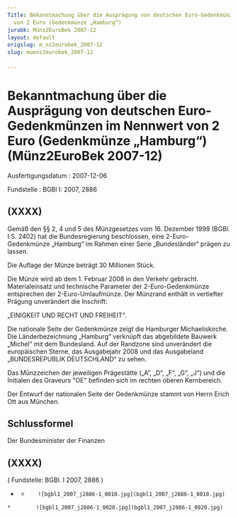 ```yaml
---
Title: Bekanntmachung über die Ausprägung von deutschen Euro-Gedenkmünzen im Nennwert
  von 2 Euro (Gedenkmünze „Hamburg“)
jurabk: Münz2EuroBek 2007-12
layout: default
origslug: m_nz2eurobek_2007-12
slug: muenz2eurobek_2007-12

---
```


# Bekanntmachung über die Ausprägung von deutschen Euro-Gedenkmünzen im Nennwert von 2 Euro (Gedenkmünze „Hamburg“) (Münz2EuroBek 2007-12)

Ausfertigungsdatum
:   2007-12-06

Fundstelle
:   BGBl I: 2007, 2886


## (XXXX)

Gemäß den §§ 2, 4 und 5 des Münzgesetzes vom 16. Dezember 1999 (BGBl. I S. 2402) hat die Bundesregierung beschlossen, eine 2-Euro-Gedenkmünze „Hamburg“ im Rahmen einer Serie „Bundesländer“ prägen zu lassen.

Die Auflage der Münze beträgt 30 Millionen Stück.

Die Münze wird ab dem 1. Februar 2008 in den Verkehr gebracht. Materialeinsatz und technische Parameter der 2-Euro-Gedenkmünze entsprechen der 2-Euro-Umlaufmünze. Der Münzrand enthält in vertiefter Prägung unverändert die Inschrift:

„EINIGKEIT UND RECHT UND FREIHEIT“.

Die nationale Seite der Gedenkmünze zeigt die Hamburger Michaeliskirche. Die Länderbezeichnung „Hamburg“ verknüpft das abgebildete Bauwerk „Michel“ mit dem Bundesland. Auf der Randzone sind unverändert die europäischen Sterne, das Ausgabejahr 2008 und das Ausgabeland „BUNDESREPUBLIK DEUTSCHLAND“ zu sehen.

Das Münzzeichen der jeweiligen Prägestätte („A“, „D“, „F“, „G“, „J“) und die Initialen des Graveurs
"OE"             befinden sich im rechten oberen Kernbereich.

Der Entwurf der nationalen Seite der Gedenkmünze stammt von Herrn Erich Ott aus München.


## Schlussformel

Der Bundesminister der Finanzen


## (XXXX)

( Fundstelle: BGBl. I 2007, 2886 )

*    *        ![bgbl1_2007_j2886-1_0010.jpg](bgbl1_2007_j2886-1_0010.jpg)
    *        ![bgbl1_2007_j2886-1_0020.jpg](bgbl1_2007_j2886-1_0020.jpg)


